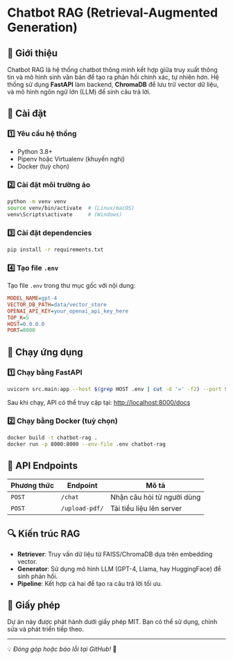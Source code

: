 # Chatbot RAG (Retrieval-Augmented Generation)

## 🚀 Giới thiệu
Chatbot RAG là hệ thống chatbot thông minh kết hợp giữa truy xuất thông tin và mô hình sinh văn bản để tạo ra phản hồi chính xác, tự nhiên hơn. Hệ thống sử dụng **FastAPI** làm backend, **ChromaDB** để lưu trữ vector dữ liệu, và mô hình ngôn ngữ lớn (LLM) để sinh câu trả lời.


## 🔧 Cài đặt
### 1️⃣ Yêu cầu hệ thống
- Python 3.8+
- Pipenv hoặc Virtualenv (khuyến nghị)
- Docker (tuỳ chọn)

### 2️⃣ Cài đặt môi trường ảo
```bash
python -m venv venv
source venv/bin/activate  # (Linux/macOS)
venv\Scripts\activate     # (Windows)
```

### 3️⃣ Cài đặt dependencies
```bash
pip install -r requirements.txt
```

### 4️⃣ Tạo file `.env`
Tạo file `.env` trong thư mục gốc với nội dung:
```ini
MODEL_NAME=gpt-4
VECTOR_DB_PATH=data/vector_store
OPENAI_API_KEY=your_openai_api_key_here
TOP_K=5
HOST=0.0.0.0
PORT=8000
```

## 🚀 Chạy ứng dụng
### 1️⃣ Chạy bằng FastAPI
```bash
uvicorn src.main:app --host $(grep HOST .env | cut -d '=' -f2) --port $(grep PORT .env | cut -d '=' -f2) --reload
```
Sau khi chạy, API có thể truy cập tại: [http://localhost:8000/docs](http://localhost:8000/docs)

### 2️⃣ Chạy bằng Docker (tuỳ chọn)
```bash
docker build -t chatbot-rag .
docker run -p 8000:8000 --env-file .env chatbot-rag
```

## 📌 API Endpoints
| Phương thức | Endpoint      | Mô tả                           |
|------------|---------------|----------------------------------|
| `POST`    | `/chat`        | Nhận câu hỏi từ người dùng       |
| `POST`     | `/upload-pdf/`| Tải tiều liệu lên server         |

## 🔍 Kiến trúc RAG
- **Retriever**: Truy vấn dữ liệu từ FAISS/ChromaDB dựa trên embedding vector.
- **Generator**: Sử dụng mô hình LLM (GPT-4, Llama, hay HuggingFace) để sinh phản hồi.
- **Pipeline**: Kết hợp cả hai để tạo ra câu trả lời tối ưu.

## 📜 Giấy phép
Dự án này được phát hành dưới giấy phép MIT. Bạn có thể sử dụng, chỉnh sửa và phát triển tiếp theo.

---
💡 *Đóng góp hoặc báo lỗi tại GitHub!* 🚀

